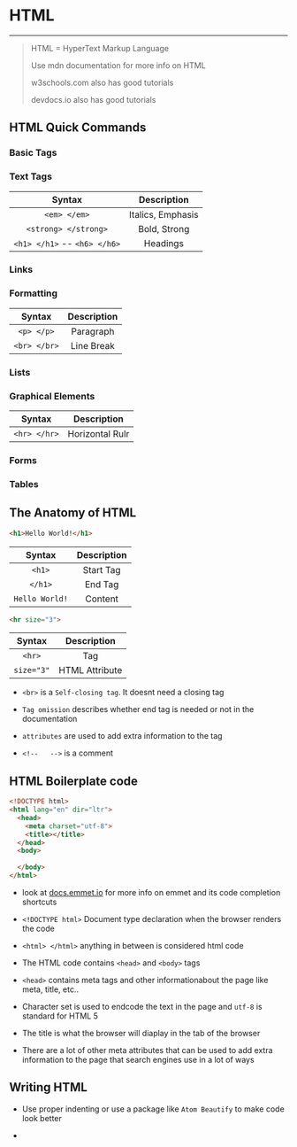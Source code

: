 # HTML

----

> HTML = HyperText Markup Language
>
> Use mdn documentation for more info on HTML
> 
> w3schools.com also has good tutorials
> 
> devdocs.io also has good tutorials

## HTML Quick Commands

### Basic Tags



### Text Tags

| Syntax      | Description |
| :-----------: | :-----------: |
| `<em> </em>` | Italics, Emphasis |
| `<strong> </strong>` | Bold, Strong | 
| `<h1> </h1>` -- `<h6> </h6>` | Headings |



### Links



### Formatting


| Syntax      | Description |
| :-----------: | :-----------: |
| `<p> </p>` | Paragraph | 
| `<br> </br>` | Line Break |


### Lists


### Graphical Elements

| Syntax      | Description |
| :-----------: | :-----------: |
| `<hr> </hr>` | Horizontal Rulr | 

### Forms


### Tables



## The Anatomy of HTML

```HTML
<h1>Hello World!</h1>
```

| Syntax      | Description |
| :-----------: | :-----------: |
| `<h1>`      | Start Tag   |
| `</h1>`     | End Tag     |
| `Hello World!` | Content  |


```HTML
<hr size="3">
```

| Syntax      | Description |
| :-----------: | :-----------: |
| `<hr>`      |  Tag   |
| `size="3"`     | HTML Attribute   |

* `<br>` is a `Self-closing tag`. It doesnt need a closing tag

* `Tag omission` describes whether end tag is needed or not in the documentation

* `attributes` are used to add extra information to the tag

* `<!--   -->` is a comment

## HTML Boilerplate code

```HTML
<!DOCTYPE html>
<html lang="en" dir="ltr">
  <head>
    <meta charset="utf-8">
    <title></title>
  </head>
  <body>
    
  </body>
</html>
```
* look at [docs.emmet.io](docs.emmet.io/cheat-sheet) for more info on emmet and its code completion shortcuts

* `<!DOCTYPE html>` Document type declaration when the browser renders the code

* `<html> </html>` anything in between is considered html code

* The HTML code contains `<head>` and `<body>` tags

* `<head>` contains meta tags and other informationabout the page like meta, title, etc..

* Character set is used to endcode the text in the page and `utf-8` is standard for HTML 5

* The title is what the browser will diaplay in the tab of the browser

* There are a lot of other meta attributes that can be used to add extra information to the page that search engines use in a lot of ways
  
## Writing HTML

* Use proper indenting or use a package like `Atom Beautify` to make code look better

* 



